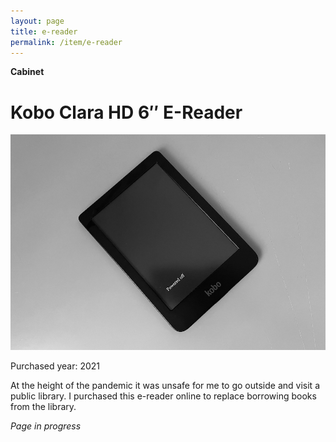 ```yaml
---
layout: page
title: e-reader
permalink: /item/e-reader
---
```


<b>Cabinet</b>

<h1>Kobo Clara HD 6″ E-Reader</h1>

<img src="/assets/kobo-e-reader.jpg" alt="Kobo Clara HD 6″ E-Reader"/>

Purchased year: 2021<br />

At the height of the pandemic it was unsafe for me to go outside and visit a public library. I purchased this e-reader online to replace borrowing books from the library.

<i>Page in progress </i>

<style>
  .wrapper {
    max-width: 58em;
  }
</style>